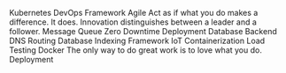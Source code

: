 Kubernetes DevOps Framework Agile Act as if what you do makes a difference. It does. Innovation distinguishes between a leader and a follower. Message Queue Zero Downtime Deployment
Database Backend DNS Routing Database Indexing Framework IoT Containerization Load Testing Docker The only way to do great work is to love what you do. Deployment
